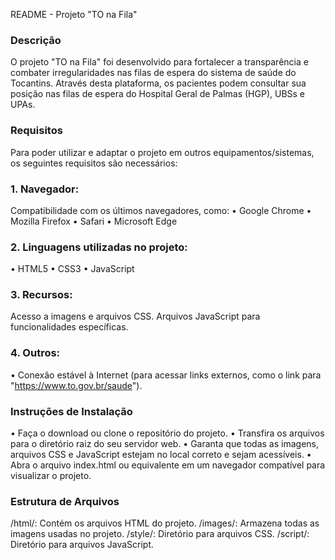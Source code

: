 README - Projeto "TO na Fila"

### Descrição
O projeto "TO na Fila" foi desenvolvido para fortalecer a transparência e combater irregularidades nas filas de espera do sistema de saúde do Tocantins. Através desta plataforma, os pacientes podem consultar sua posição nas filas de espera do Hospital Geral de Palmas (HGP), UBSs e UPAs.

### Requisitos
Para poder utilizar e adaptar o projeto em outros equipamentos/sistemas, os seguintes requisitos são necessários:

### 1. Navegador:
Compatibilidade com os últimos navegadores, como:
• Google Chrome
• Mozilla Firefox
• Safari
• Microsoft Edge

### 2. Linguagens utilizadas no projeto:
• HTML5
• CSS3
• JavaScript

### 3. Recursos:
Acesso a imagens e arquivos CSS.
Arquivos JavaScript para funcionalidades específicas.

### 4. Outros:
• Conexão estável à Internet (para acessar links externos, como o link para "https://www.to.gov.br/saude").

### Instruções de Instalação
• Faça o download ou clone o repositório do projeto.
• Transfira os arquivos para o diretório raiz do seu servidor web.
• Garanta que todas as imagens, arquivos CSS e JavaScript estejam no local correto e sejam acessíveis.
• Abra o arquivo index.html ou equivalente em um navegador compatível para visualizar o projeto.

### Estrutura de Arquivos
/html/: Contém os arquivos HTML do projeto.
/images/: Armazena todas as imagens usadas no projeto.
/style/: Diretório para arquivos CSS.
/script/: Diretório para arquivos JavaScript.
